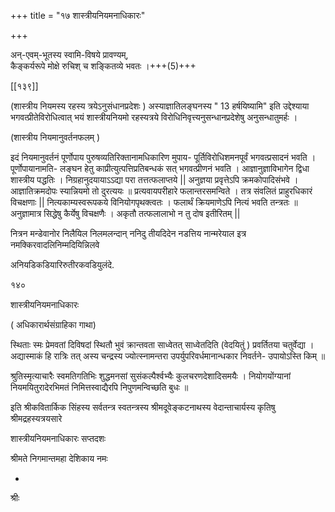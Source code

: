 +++
title = "१७ शास्त्रीयनियमनाधिकारः"

+++


अन्-एवम्-भूतस्य स्वामि-विषये प्रावण्यम्,  
कैङ्कर्यरूपे मोक्षे रुचिश् च शङ्कितव्ये भवतः ।+++(5)+++ 

[[१३९]] 

(शास्त्रीय नियमस्य रहस्य त्रयेऽनुसंधानप्रदेशः ) अस्याज्ञातिलङ्घनस्य " 13 हर्षयिष्यामि" इति उद्देश्याया भगवत्प्रीतेविरोधित्वात् भयं शास्त्रीयनियमो रहस्यत्रये विरोधिनिवृत्त्यनुसन्धानप्रदेशेषु अनुसन्धातुमर्हः । 

(शास्त्रीय नियमानुवर्तनफलम् ) 

इदं नियमानुवर्तनं पूर्णोपाय पुरुषव्यतिरिक्तानामधिकारिण मुपाय- पूर्तिविरोधिशमनपूर्वं भगवत्प्रसादनं भवति । पूर्णोपायानामति- लङ्घन हेतु काप्रीत्युत्पत्तिप्रतिबन्धकं सत् भगवत्प्रीणनं भवति । आज्ञानुज्ञाविभागेन द्विधा शास्त्रीय पद्धतिः । निग्रहानुदयायाऽऽद्या परा तत्तत्फलाप्तये || अनुज्ञया प्रवृत्तेऽपि क्रमकोपादिसंभवे । आज्ञातिक्रमदोपः स्यान्नियमो तो दुरत्ययः ॥ प्रत्यवायपरीहारे फलान्तरसमन्विते । तत्र संवलितं प्राहुरधिकारं विचक्षणाः || नित्यकाम्यस्वरूपकये विनियोगपृथक्त्वतः । फलार्थं क्रियमाणेऽपि नित्यं भवति तन्त्रतः ॥ अनुज्ञामात्र सिद्धेषु कैर्येषु विचक्षणैः । अकृतौ तत्फलालाभो न तु दोष इतीरितम् || 

नित्रन मन्डेवानोर निलैयिल निलमलन्दान् ननिदु तीयदिदेन नडत्तिय नान्मरेयाल इत्र नमक्किरवादलिनिम्मदियिन्निलवे 

अनियडिकडियारिरुतीरकवडियुलंदे. 

१४० 

शास्त्रीयनियमनाधिकारः 

( अधिकारार्थसंग्राहिका गाथा) 

स्थिताः स्मः प्रेमवतां दिविषदां स्थितौ भुवं क्रान्तवता साध्वेतत् साध्वेतदिति (वेदयितुं ) प्रवर्तितया चतुर्वेद्या । अद्यास्माकं हि रात्रिः तत् अस्य चन्द्रस्य ज्योत्स्नामन्तरा उपर्युपरिवर्धमानान्धकार निवर्तने- उपायोऽस्ति किम् ॥ 

श्रुतिस्मृत्याचारैः स्वमतिगतिभिः शुद्धमनसां सुसंकल्पैर्श्वभ्यैः कुलचरणदेशादिसमयैः । नियोगयोंग्यानां नियमयितुरादेरभिमतं निमित्तस्वाद्यैरपि निपुणमन्विच्छति बुधः ॥ 

इति श्रीकवितार्किक सिंहस्य सर्वतन्त्र स्वतन्त्रस्य श्रीमदूवेङ्कटनाथस्य वेदान्ताचार्यस्य कृतिषु श्रीमद्रहस्यत्रयसारे 

शास्त्रीयनियमनाधिकारः सप्तदशः 

श्रीमते निगमान्तमहा देशिकाय नमः 

- 

श्रीः 
